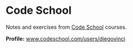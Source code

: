 # Code School

Notes and exercises from [Code School](http://www.codeschool.com) courses.

**Profile:** www.codeschool.com/users/diegovinci